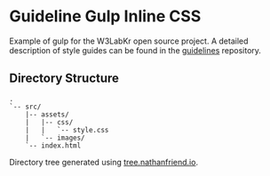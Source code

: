 # Guideline Gulp Inline CSS

Example of gulp for the W3LabKr open source project. A detailed description of style guides can be found in the [guidelines](https://github.com/w3labkr/guidelines) repository.

## Directory Structure

```text
.
`-- src/
    |-- assets/
    |   |-- css/
    |   |   `-- style.css
    |   `-- images/
    `-- index.html
```

Directory tree generated using [tree.nathanfriend.io](https://tree.nathanfriend.io).
